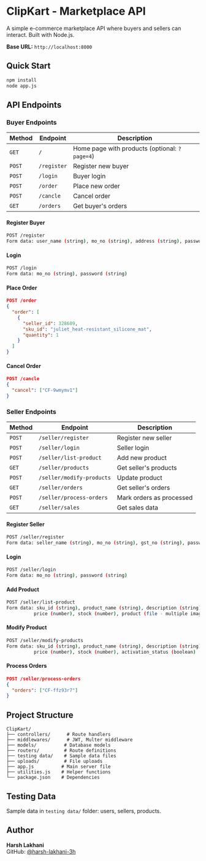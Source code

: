 # ClipKart - Marketplace API

A simple e-commerce marketplace API where buyers and sellers can interact. Built with Node.js.

**Base URL:** `http://localhost:8000`

## Quick Start

```bash
npm install
node app.js
```

## API Endpoints

### Buyer Endpoints

| Method | Endpoint | Description |
|--------|----------|-------------|
| `GET` | `/` | Home page with products (optional: `?page=4`) |
| `POST` | `/register` | Register new buyer |
| `POST` | `/login` | Buyer login |
| `POST` | `/order` | Place new order |
| `POST` | `/cancle` | Cancel order |
| `GET` | `/orders` | Get buyer's orders |

#### Register Buyer
```bash
POST /register
Form data: user_name (string), mo_no (string), address (string), password (string)
```

#### Login
```bash
POST /login
Form data: mo_no (string), password (string)
```

#### Place Order
```json
POST /order
{
  "order": [
    {
      "seller_id": 328609,
      "sku_id": "juliet_heat-resistant_silicone_mat",
      "quantity": 1
    }
  ]
}
```

#### Cancel Order
```json
POST /cancle
{
  "cancel": ["CF-9wmymv1"]
}
```

### Seller Endpoints

| Method | Endpoint | Description |
|--------|----------|-------------|
| `POST` | `/seller/register` | Register new seller |
| `POST` | `/seller/login` | Seller login |
| `POST` | `/seller/list-product` | Add new product |
| `GET` | `/seller/products` | Get seller's products |
| `POST` | `/seller/modify-products` | Update product |
| `GET` | `/seller/orders` | Get seller's orders |
| `POST` | `/seller/process-orders` | Mark orders as processed |
| `GET` | `/seller/sales` | Get sales data |

#### Register Seller
```bash
POST /seller/register
Form data: seller_name (string), mo_no (string), gst_no (string), password (string)
```

#### Login
```bash
POST /seller/login
Form data: mo_no (string), password (string)
```

#### Add Product
```bash
POST /seller/list-product
Form data: sku_id (string), product_name (string), description (string), 
          price (number), stock (number), product (file - multiple images)
```

#### Modify Product
```bash
POST /seller/modify-products
Form data: sku_id (string), product_name (string), description (string),
          price (number), stock (number), activation_status (boolean)
```

#### Process Orders
```json
POST /seller/process-orders
{
  "orders": ["CF-ffz93r7"]
}
```

## Project Structure

```
ClipKart/
├── controllers/      # Route handlers
├── middlewares/      # JWT, Multer middleware
├── models/          # Database models
├── routers/         # Route definitions
├── testing data/    # Sample data files
├── uploads/         # File uploads
├── app.js          # Main server file
├── utilities.js    # Helper functions
└── package.json    # Dependencies
```

## Testing Data

Sample data in `testing data/` folder: users, sellers, products.

## Author

**Harsh Lakhani**  
GitHub: [@harsh-lakhani-3h](https://github.com/harsh-lakhani-3h)